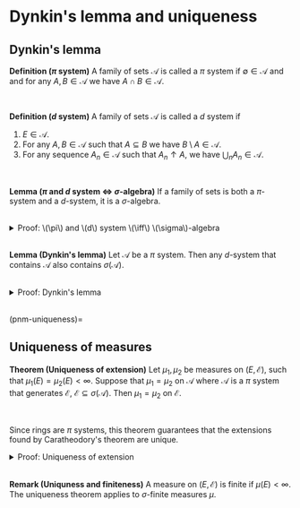 # Dynkin's lemma and uniqueness

## Dynkin's lemma

<div class="definition">

**Definition ($\pi$ system)** A family of sets $\mathcal{A}$ is called a $\pi$ system if $\emptyset \in \mathcal{A}$ and
and for any $A, B \in \mathcal{A}$ we have $A \cap B \in \mathcal{A}$.

</div>
<br>

<div class="definition">

**Definition ($d$ system)** A family of sets $\mathcal{A}$ is called a $d$ system if
    
1. $E \in \mathcal{A}$.
2. For any $A, B \in \mathcal{A}$ such that $A \subseteq B$ we have $B \setminus A \in \mathcal{A}$.
3. For any sequence $A_n \in \mathcal{A}$ such that $A_n \uparrow A$, we have $\bigcup_n A_n \in \mathcal{A}$.

</div>
<br>

<div class="lemma">

**Lemma ($\pi$ and $d$ system $\iff$ $\sigma$-algebra)** If a family of sets is both a $\pi$-system and a $d$-system, it is a $\sigma$-algebra.
    
</div>
<br>

<details class="proof">
<summary>Proof: \(\pi\) and \(d\) system \(\iff\) \(\sigma\)-algebra</summary>

Let $\mathcal{A}$ be a family of sets that is both a $\pi$ system and a $d$-system. By definition $\emptyset, E \in \mathcal{A}$ and also if $A \in \mathcal{A}$ we have $E \setminus A = A^C \in \mathcal{A}$. We also have that if $A, B \in \mathcal{A}$ then $A \cup B = (A^C \setminus B)^C = (A^C \cap B^C)^C = A \cup B \in \mathcal{A}$.
    
It remains to show that $\mathcal{A}$ is closed under countable unions. Let $A_n \in \mathcal{A}$. Then
    
$$\begin{align}
B_n = \bigcup_{k = 1}^n A_n \in \mathcal{A}.
\end{align}$$
    
Now $B_n \uparrow \bigcup_{k = 1}^\infty A_n$ so $\bigcup_{k = 1}^\infty A_n \in \mathcal{A}$ because $\mathcal{A}$ is a $d$-system. The converse statement holds because a $\sigma$-algebra satisfies each of the properties required for it to be a $\pi$ and a $d$ system by definition.

</details>
<br>


<div class="lemma">

**Lemma (Dynkin's lemma)** Let $\mathcal{A}$ be a $\pi$ system. Then any $d$-system that contains $\mathcal{A}$ also contains $\sigma(\mathcal{A})$.
    
</div>
<br>

<details class="proof">
<summary>Proof: Dynkin's lemma</summary>

We define $\mathcal{D}$ as the intersection of all $d$-systems containing $\mathcal{A}$. We will show that $\mathcal{D}$ is a $d$ system and a $\pi$ system from which it follows, with a use of the previous lemma, that $\mathcal{D}$ is a $\sigma$-algebra containing $\mathcal{A}$, and therefore $\sigma(\mathcal{A}) \subseteq \mathcal{A}$.
    
First, $\mathcal{D}$ contains $E$ since it is an intersection of $d$ systems, each of which contains $E$. Second, if $A, B \in \mathcal{D}$ with $B \subseteq A$, then $A, B$ are contained by every $d$ system that contains $\mathcal{A}$, and so is $B \setminus A$, from which it follows that $A \setminus B \in \mathcal{D}$. Lastly, by the same argument if $A_n \in \mathcal{D}$, then $A = \bigcup_{n = 1}^\infty A_n \in \mathcal{D}$. So $\mathcal{D}$ is a $d$ system.
    
To show that $\mathcal{D}$ is a $\pi$ system consider the set
    
$$ \mathcal{D}' = \{B \in \mathcal{D} : A \cap B \in \mathcal{D} \text{ for all } A \in \mathcal{A}\}. $$
    
We see that $\mathcal{A} \subseteq \mathcal{D}'$ because $\mathcal{A}$ is a $\pi$ system. Further $\mathcal{D}'$ is a $d$ system because
    
1. $E \cap A = A^C \in \mathcal{D}$.
2. If $B_1, B_2 \in \mathcal{D}'$, such that $B_1 \subseteq B_2$, then \begin{align} (B_2 \setminus B_1) \cap A = (B_2 \cap A) \setminus B_1 \in \mathcal{A} \end{align} and since $A, B_1, B_2 \in \mathcal{D}$ and $\mathcal{D}$ is a $d$ system, we also have $(B_2 \setminus B_1) \cap A \in \mathcal{D}$ for all $A \in \mathcal{A}$ and thus $B_2 \setminus B_1 \in \mathcal{D}$.
3. If $B_n \uparrow B$ and $A \in \mathcal{A}$, then $B_n \cap A \in \mathcal{D}$ and \begin{align} B_n \cap A \uparrow B \cap A \in \mathcal{D} \end{align} since $\mathcal{D}$ is a $d$ system. Hence $B \in \mathcal{D}'$.
    
Therefore $\mathcal{D}'$ is a $d$ system containing $\mathcal{A}$ hence $\mathcal{D} \subseteq \mathcal{D}'$. Conversely $\mathcal{D}' \subseteq \mathcal{D}$ by the definition of $\mathcal{D}'$ hence $\mathcal{D} = \mathcal{D}'$. Now define the set
    
$$ \mathcal{D}'' = \{B \in \mathcal{D} : A \cap B \in \mathcal{D} \text{ for all } A \in \mathcal{D}\}. $$
    
By construction, this is a $\pi$ system that contains $\mathcal{A}$. By repeating the previous steps we have $\mathcal{D} = \mathcal{D}''$ and since $\mathcal{D}$ (and thus also $\mathcal{D}''$) is a $\pi$ system and a $d$ system it is also a $\sigma$-algebra that contains $\mathcal{A}$ as well as $\sigma(\mathcal{A})$.

</details>
<br>

(pnm-uniqueness)=
## Uniqueness of measures

<div class="theorem">

**Theorem (Uniqueness of extension)** Let $\mu_1, \mu_2$ be measures on $(E, \mathcal{E})$, such that $\mu_1(E) = \mu_2(E) < \infty$. Suppose that $\mu_1 = \mu_2$ on $\mathcal{A}$ where $\mathcal{A}$ is a $\pi$ system that generates $\mathcal{E}$, $\mathcal{E} \subseteq \sigma(\mathcal{A})$. Then $\mu_1 = \mu_2$ on $\mathcal{E}$.
    
</div>
<br>

Since rings are $\pi$ systems, this theorem guarantees that the extensions found by Caratheodory's theorem are unique.

<details class="proof">
<summary>Proof: Uniqueness of extension</summary>

We define $\mathcal{D}$ as the family of subsets of $E$ on which $\mu_1$ and $\mu_2$ agree.
    
$$\begin{align}
\mathcal{D} = \{A \in \mathcal{E} : \mu_1(A) = \mu_2(A)\}.
\end{align}$$
    
By definition $\mathcal{A} \subseteq \mathcal{D}$. We will show $\mathcal{E} \subseteq \sigma(\mathcal{A}) \subseteq \mathcal{D}$, by showing that $\mathcal{D}$ is a $d$ system that contains the $\pi$ system $\mathcal{A}$ and appealing to Dynkin's lemma to obtain $\sigma(\mathcal{A}) \subseteq \mathcal{D}$.
    
First we have $E \in \mathcal{D}$ by assumption. Second, if $A, B \in \mathcal{D}$, then
    
$$\begin{align}
\mu_i(A) + \mu_i(B \setminus A) &= \mu_i(B) \text{ for } i = 1, 2,
\end{align}$$
    
and also $\mu_1(A) = \mu_2(A), \mu_1(B) = \mu_2(B)$. Therefore
    
$$\begin{align}
\mu_1(B \setminus A) &= \mu_2(B \setminus A) \implies B \setminus A \in \mathcal{D}.
\end{align}$$
    
Third, let us assume $A_n \in \mathcal{A}$, $A_n \uparrow A$ and $A_n$. We define $B_n$ to be the disjoint sequence of sets $B_n = A_n \setminus \cup_{m < n} A_n$ and observe that $B_n \in \mathcal{D}$ because $A \setminus B \in \mathcal{A}$ whevener $A, B \in \mathcal{A}$. Therefore we have
    
$$\begin{align}
\mu_1(A) &= \mu_1\left(\bigcup_{n = 1}^\infty B_n\right) = \lim_{N \to \infty} \sum_{n = 1}^N \mu_1\left(B_n\right) = \lim_{n \to \infty} \mu_1\left(A_n\right) = \\
&= \lim_{n \to \infty} \mu_2 \left(A_n\right) = \lim_{n \to \infty} \sum_{n = 1}^N \mu_2\left(B_n\right) = \mu_2\left(\bigcup_{n = 1}^\infty B_n\right) = \mu_2(A),
\end{align}$$
    
so $A \in \mathcal{D}$. Therefore $\mathcal{D}$ is a $d$ system which contains the $\pi$ system $\mathcal{A}$, and by Dynkin's lemma it also contains $\sigma(\mathcal{A})$.
    
</details>
<br>



<div class="observation">

**Remark (Uniquness and finiteness)** A measure on $(E, \mathcal{E})$ is finite if $\mu(E) < \infty$. The uniqueness theorem applies to $\sigma$-finite measures $\mu$.
    
</div>
<br>